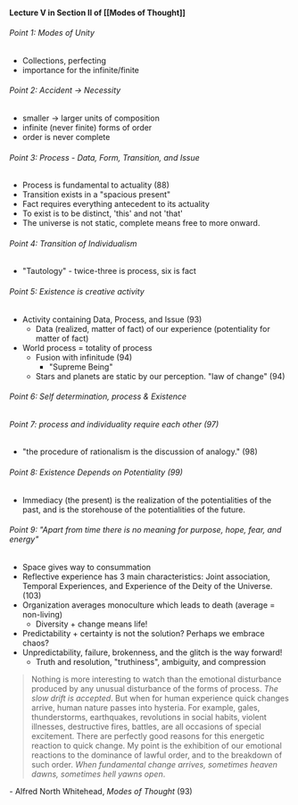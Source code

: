 #### Lecture V in Section II of [[Modes of Thought]]

###### Point 1: Modes of Unity
- Collections, perfecting
- importance for the infinite/finite
###### Point 2: Accident -> Necessity
- smaller -> larger units of composition
- infinite (never finite) forms of order
- order is never complete
###### Point 3: Process - Data, Form, Transition, and Issue
- Process is fundamental to actuality (88)
- Transition exists in a "spacious present"
- Fact requires everything antecedent to its actuality
- To exist is to be distinct, 'this' and not 'that'
- The universe is not static, complete means free to more onward.
###### Point 4: Transition of Individualism
- "Tautology" - twice-three is process, six is fact
###### Point 5: Existence is creative activity
- Activity containing Data, Process, and Issue (93)
	- Data (realized, matter of fact) of our experience (potentiality for matter of fact)
- World process = totality of process
	- Fusion with infinitude (94)
		- "Supreme Being"
	- Stars and planets are static by our perception. "law of change" (94)
###### Point 6: Self determination, process & Existence

###### Point 7: process and individuality require each other (97)
- "the procedure of rationalism is the discussion of analogy." (98)
###### Point 8: Existence Depends on Potentiality (99)
- Immediacy (the present) is the realization of the potentialities of the past, and is the storehouse of the potentialities of the future. 
###### Point 9: "Apart from time there is no meaning for purpose, hope, fear, and energy"
- Space gives way to consummation
- Reflective experience has 3 main characteristics: Joint association, Temporal Experiences, and Experience of the Deity of the Universe. (103)
- Organization averages monoculture which leads to death (average = non-living)
	- Diversity + change means life!
- Predictability + certainty is not the solution? Perhaps we embrace chaos?
- Unpredictability, failure, brokenness, and the glitch is the way forward!
	- Truth and resolution, "truthiness", ambiguity, and compression 

> Nothing is more interesting to watch than the emotional disturbance produced by any unusual disturbance of the forms of process. *The slow drift is accepted*. But when for human experience quick changes arrive, human nature passes into hysteria. For example, gales, thunderstorms, earthquakes, revolutions in social habits, violent illnesses, destructive fires, battles, are all occasions of special excitement. There are perfectly good reasons for this energetic reaction to quick change. My point is the exhibition of our emotional reactions to the dominance of lawful order, and to the breakdown of such order. *When fundamental change arrives, sometimes heaven dawns, sometimes hell yawns open*. 

\- Alfred North Whitehead, *Modes of Thought* (93)
